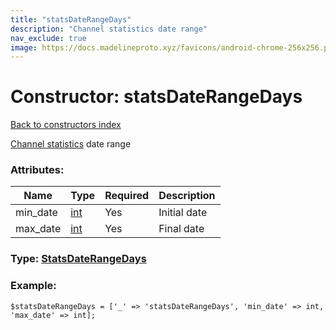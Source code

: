 ```yaml
---
title: "statsDateRangeDays"
description: "Channel statistics date range"
nav_exclude: true
image: https://docs.madelineproto.xyz/favicons/android-chrome-256x256.png
---
```

# Constructor: statsDateRangeDays  
[Back to constructors index](/API_docs/constructors/index.html)



[Channel statistics](https://core.telegram.org/api/stats) date range

### Attributes:

| Name     |    Type       | Required | Description |
|----------|---------------|----------|-------------|
|min\_date|[int](/API_docs/types/int.html) | Yes|Initial date|
|max\_date|[int](/API_docs/types/int.html) | Yes|Final date|



### Type: [StatsDateRangeDays](/API_docs/types/StatsDateRangeDays.html)


### Example:

```
$statsDateRangeDays = ['_' => 'statsDateRangeDays', 'min_date' => int, 'max_date' => int];
```  

